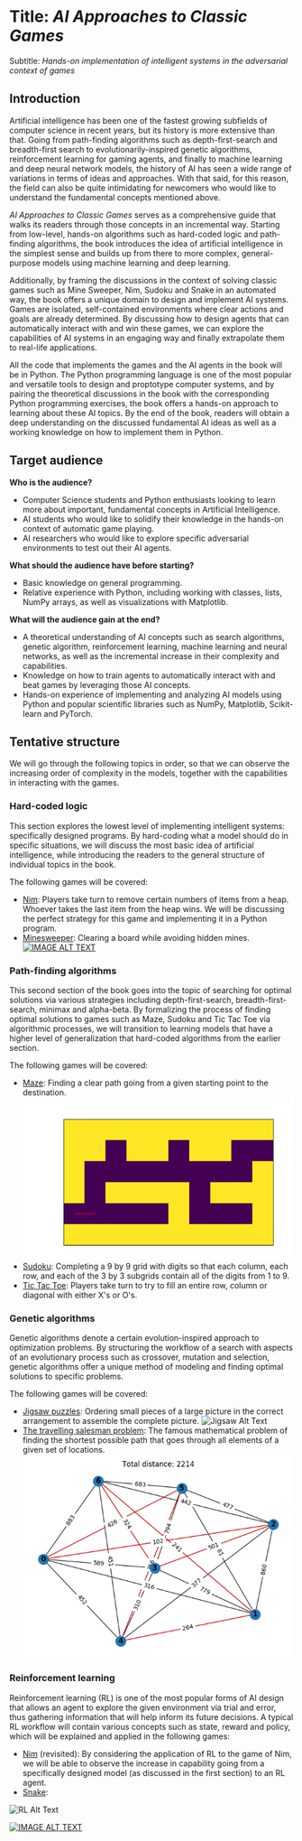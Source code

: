 # Title: _AI Approaches to Classic Games_
Subtitle: _Hands-on implementation of intelligent systems in the adversarial context of games_

## Introduction
Artificial intelligence has been one of the fastest growing subfields of computer science in recent years, but its history is more extensive than that. Going from path-finding algorithms such as depth-first-search and breadth-first search to evolutionarily-inspired genetic algorithms, reinforcement learning for gaming agents, and finally to machine learning and deep neural network models, the history of AI has seen a wide range of variations in terms of ideas and approaches. With that said, for this reason, the field can also be quite intimidating for newcomers who would like to understand the fundamental concepts mentioned above.

_AI Approaches to Classic Games_ serves as a comprehensive guide that walks its readers through those concepts in an incremental way. Starting from low-level, hands-on algorithms such as hard-coded logic and path-finding algorithms, the book introduces the idea of artificial intelligence in the simplest sense and builds up from there to more complex, general-purpose models using machine learning and deep learning.

Additionally, by framing the discussions in the context of solving classic games such as Mine Sweeper, Nim, Sudoku and Snake in an automated way, the book offers a unique domain to design and implement AI systems. Games are isolated, self-contained environments where clear actions and goals are already determined. By discussing how to design agents that can automatically interact with and win these games, we can explore the capabilities of AI systems in an engaging way and finally extrapolate them to real-life applications.

All the code that implements the games and the AI agents in the book will be in Python. The Python programming language is one of the most popular and versatile tools to design and proptotype computer systems, and by pairing the theoretical discussions in the book with the corresponding Python programming exercises, the book offers a hands-on approach to learning about these AI topics. By the end of the book, readers will obtain a deep understanding on the discussed fundamental AI ideas as well as a working knowledge on how to implement them in Python.

## Target audience
__Who is the audience?__
- Computer Science students and Python enthusiasts looking to learn more about important, fundamental concepts in Artificial Intelligence.
- AI students who would like to solidify their knowledge in the hands-on context of automatic game playing.
- AI researchers who would like to explore specific adversarial environments to test out their AI agents.

__What should the audience have before starting?__
- Basic knowledge on general programming.
- Relative experience with Python, including working with classes, lists, NumPy arrays, as well as visualizations with Matplotlib.
 
__What will the audience gain at the end?__
- A theoretical understanding of AI concepts such as search algorithms, genetic algorithm, reinforcement learning, machine learning and neural networks, as well as the incremental increase in their complexity and capabilities.
- Knowledge on how to train agents to automatically interact with and beat games by leveraging those AI concepts.
- Hands-on experience of implementing and analyzing AI models using Python and popular scientific libraries such as NumPy, Matplotlib, Scikit-learn and PyTorch.

## Tentative structure
We will go through the following topics in order, so that we can observe the increasing order of complexity in the models, together with the capabilities in interacting with the games.

### Hard-coded logic
This section explores the lowest level of implementing intelligent systems: specifically designed programs. By hard-coding what a model should do in specific situations, we will discuss the most basic idea of artificial intelligence, while introducing the readers to the general structure of individual topics in the book.

The following games will be covered:
- [Nim](https://en.wikipedia.org/wiki/Nim): Players take turn to remove certain numbers of items from a heap. Whoever takes the last item from the heap wins. We will be discussing the perfect strategy for this game and implementing it in a Python program.
- [Minesweeper](https://en.wikipedia.org/wiki/Minesweeper_(video_game)): Clearing a board while avoiding hidden mines.
[![IMAGE ALT TEXT](http://img.youtube.com/vi/2MEV2SVbZJ4/0.jpg)](https://www.youtube.com/watch?v=2MEV2SVbZJ4 "Automated Minesweeper")

### Path-finding algorithms
This second section of the book goes into the topic of searching for optimal solutions via various strategies including depth-first-search, breadth-first-search, minimax and alpha-beta. By formalizing the process of finding optimal solutions to games such as Maze, Sudoku and Tic Tac Toe via algorithmic processes, we will transition to learning models that have a higher level of generalization that hard-coded algorithms from the earlier section.

The following games will be covered:
- [Maze](https://en.wikipedia.org/wiki/Maze): Finding a clear path going from a given starting point to the destination.
![Maze Alt Text](https://github.com/KrisNguyen135/AI-Approaches/blob/master/Media/Maze/combined.gif)
- [Sudoku](https://en.wikipedia.org/wiki/Sudoku): Completing a 9 by 9 grid with digits so that each column, each row, and each of the 3 by 3 subgrids contain all of the digits from 1 to 9.
- [Tic Tac Toe](https://en.wikipedia.org/wiki/Tic-tac-toe): Players take turn to try to fill an entire row, column or diagonal with either X's or O's.

### Genetic algorithms
Genetic algorithms denote a certain evolution-inspired approach to optimization problems. By structuring the workflow of a search with aspects of an evolutionary process such as crossover, mutation and selection, genetic algorithms offer a unique method of modeling and finding optimal solutions to specific problems.

The following games will be covered:
- [Jigsaw puzzles](https://en.wikipedia.org/wiki/Jigsaw_puzzle): Ordering small pieces of a large picture in the correct arrangement to assemble the complete picture.
![Jigsaw Alt Text](https://github.com/KrisNguyen135/AI-Approaches/blob/master/Media/Jigsaw/combined.gif)
- [The travelling salesman problem](https://en.wikipedia.org/wiki/Travelling_salesman_problem): The famous mathematical problem of finding the shortest possible path that goes through all elements of a given set of locations.
![Travel Alt Text](https://github.com/KrisNguyen135/AI-Approaches/blob/master/Media/TravelingSalesman/combined.gif)

### Reinforcement learning
Reinforcement learning (RL) is one of the most popular forms of AI design that allows an agent to explore the given environment via trial and error, thus gathering information that will help inform its future decisions. A typical RL workflow will contain various concepts such as state, reward and policy, which will be explained and applied in the following games:
- [Nim](https://en.wikipedia.org/wiki/Nim) (revisited): By considering the application of RL to the game of Nim, we will be able to observe the increase in capability going from a specifically designed model (as discussed in the first section) to an RL agent.
- [Snake]():

![RL Alt Text](https://www.kdnuggets.com/images/reinforcement-learning-fig1-700.jpg)

[![IMAGE ALT TEXT](http://img.youtube.com/vi/PjhmkJBUuVU/0.jpg)](https://www.youtube.com/watch?v=PjhmkJBUuVU "NEAT in Flappy Bird")
